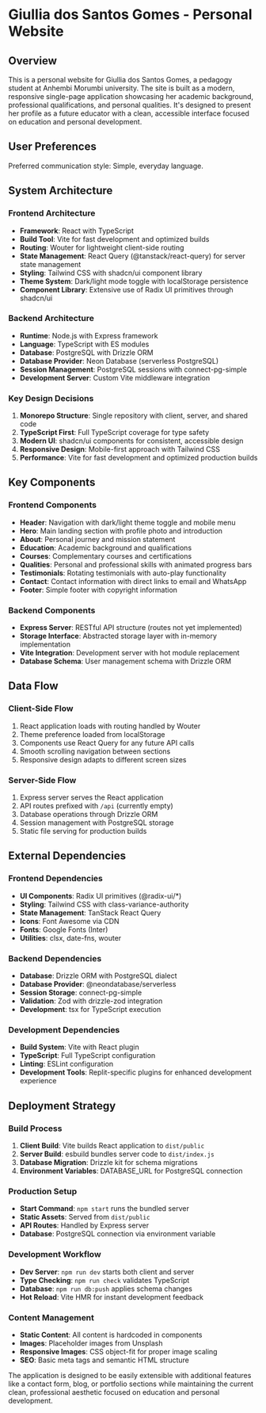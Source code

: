 # Giullia dos Santos Gomes - Personal Website

## Overview

This is a personal website for Giullia dos Santos Gomes, a pedagogy student at Anhembi Morumbi university. The site is built as a modern, responsive single-page application showcasing her academic background, professional qualifications, and personal qualities. It's designed to present her profile as a future educator with a clean, accessible interface focused on education and personal development.

## User Preferences

Preferred communication style: Simple, everyday language.

## System Architecture

### Frontend Architecture
- **Framework**: React with TypeScript
- **Build Tool**: Vite for fast development and optimized builds
- **Routing**: Wouter for lightweight client-side routing
- **State Management**: React Query (@tanstack/react-query) for server state management
- **Styling**: Tailwind CSS with shadcn/ui component library
- **Theme System**: Dark/light mode toggle with localStorage persistence
- **Component Library**: Extensive use of Radix UI primitives through shadcn/ui

### Backend Architecture
- **Runtime**: Node.js with Express framework
- **Language**: TypeScript with ES modules
- **Database**: PostgreSQL with Drizzle ORM
- **Database Provider**: Neon Database (serverless PostgreSQL)
- **Session Management**: PostgreSQL sessions with connect-pg-simple
- **Development Server**: Custom Vite middleware integration

### Key Design Decisions
1. **Monorepo Structure**: Single repository with client, server, and shared code
2. **TypeScript First**: Full TypeScript coverage for type safety
3. **Modern UI**: shadcn/ui components for consistent, accessible design
4. **Responsive Design**: Mobile-first approach with Tailwind CSS
5. **Performance**: Vite for fast development and optimized production builds

## Key Components

### Frontend Components
- **Header**: Navigation with dark/light theme toggle and mobile menu
- **Hero**: Main landing section with profile photo and introduction
- **About**: Personal journey and mission statement
- **Education**: Academic background and qualifications
- **Courses**: Complementary courses and certifications
- **Qualities**: Personal and professional skills with animated progress bars
- **Testimonials**: Rotating testimonials with auto-play functionality
- **Contact**: Contact information with direct links to email and WhatsApp
- **Footer**: Simple footer with copyright information

### Backend Components
- **Express Server**: RESTful API structure (routes not yet implemented)
- **Storage Interface**: Abstracted storage layer with in-memory implementation
- **Vite Integration**: Development server with hot module replacement
- **Database Schema**: User management schema with Drizzle ORM

## Data Flow

### Client-Side Flow
1. React application loads with routing handled by Wouter
2. Theme preference loaded from localStorage
3. Components use React Query for any future API calls
4. Smooth scrolling navigation between sections
5. Responsive design adapts to different screen sizes

### Server-Side Flow
1. Express server serves the React application
2. API routes prefixed with `/api` (currently empty)
3. Database operations through Drizzle ORM
4. Session management with PostgreSQL storage
5. Static file serving for production builds

## External Dependencies

### Frontend Dependencies
- **UI Components**: Radix UI primitives (@radix-ui/*)
- **Styling**: Tailwind CSS with class-variance-authority
- **State Management**: TanStack React Query
- **Icons**: Font Awesome via CDN
- **Fonts**: Google Fonts (Inter)
- **Utilities**: clsx, date-fns, wouter

### Backend Dependencies
- **Database**: Drizzle ORM with PostgreSQL dialect
- **Database Provider**: @neondatabase/serverless
- **Session Storage**: connect-pg-simple
- **Validation**: Zod with drizzle-zod integration
- **Development**: tsx for TypeScript execution

### Development Dependencies
- **Build System**: Vite with React plugin
- **TypeScript**: Full TypeScript configuration
- **Linting**: ESLint configuration
- **Development Tools**: Replit-specific plugins for enhanced development experience

## Deployment Strategy

### Build Process
1. **Client Build**: Vite builds React application to `dist/public`
2. **Server Build**: esbuild bundles server code to `dist/index.js`
3. **Database Migration**: Drizzle kit for schema migrations
4. **Environment Variables**: DATABASE_URL for PostgreSQL connection

### Production Setup
- **Start Command**: `npm start` runs the bundled server
- **Static Assets**: Served from `dist/public`
- **API Routes**: Handled by Express server
- **Database**: PostgreSQL connection via environment variable

### Development Workflow
- **Dev Server**: `npm run dev` starts both client and server
- **Type Checking**: `npm run check` validates TypeScript
- **Database**: `npm run db:push` applies schema changes
- **Hot Reload**: Vite HMR for instant development feedback

### Content Management
- **Static Content**: All content is hardcoded in components
- **Images**: Placeholder images from Unsplash
- **Responsive Images**: CSS object-fit for proper image scaling
- **SEO**: Basic meta tags and semantic HTML structure

The application is designed to be easily extensible with additional features like a contact form, blog, or portfolio sections while maintaining the current clean, professional aesthetic focused on education and personal development.